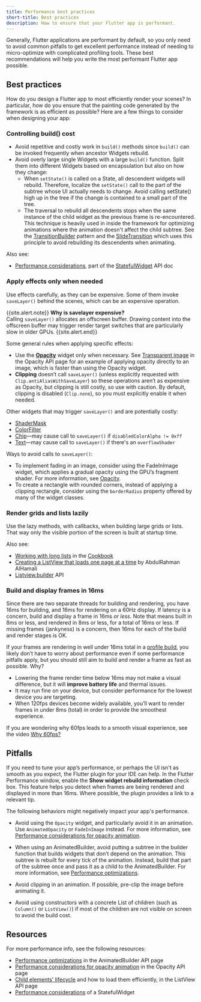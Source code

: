 ```yaml
---
title: Performance best practices
short-title: Best practices
description: How to ensure that your Flutter app is performant.
---
```


Generally, Flutter applications are performant by default,
so you only need to avoid common pitfalls to get excellent performance
instead of needing to micro-optimize with complicated profiling tools.
These best recommendations will help you write the most performant
Flutter app possible.

## Best practices

How do you design a Flutter app to most efficiently render your scenes?
In particular, how do you ensure that the painting code generated by the
framework is as efficient as possible? Here are a few things to consider
when designing your app:

### Controlling build() cost

* Avoid repetitive and costly work in `build()` methods since `build()`
  can be invoked frequently when ancestor Widgets rebuild.
* Avoid overly large single Widgets with a large `build()` function. 
  Split them into different Widgets based on encapsulation but also on how
  they change: 
  * When `setState()` is called on a State, all descendent widgets will 
    rebuild. Therefore, localize the `setState()` call to the part of 
    the subtree whose UI actually needs to change. Avoid calling 
    setState() high up in the tree if the change is contained to a small 
    part of the tree.
  * The traversal to rebuild all descendents stops when the same instance
    of the child widget as the previous frame is re-encountered. This 
    technique is heavily used in inside the framework for optimizing 
    animations where the animation doesn't affect the child subtree. See
    the [TransitionBuilder](https://docs.flutter.io/flutter/widgets/TransitionBuilder.html)
    pattern and the [SlideTransition](https://github.com/xster/flutter/blob/9da3df5ba4e4cac46620e153bdf972ebde25bd58/packages/flutter/lib/src/widgets/transitions.dart#L229)
    which uses this principle to avoid rebuilding its descendents when 
    animating.

Also see:

* [Performance
  considerations]({{site.api}}/flutter/widgets/StatefulWidget-class.html#performance-considerations),
  part of the
  [StatefulWidget]({{site.api}}/flutter/widgets/StatefulWidget-class.html)
  API doc

### Apply effects only when needed

Use effects carefully, as they can be expensive. Some of them invoke
`saveLayer()` behind the scenes, which can be an expensive operation.

{{site.alert.note}}
**Why is savelayer expensive?**<br>
Calling `saveLayer()` allocates an offscreen buffer. Drawing content
into the offscreen buffer may trigger render target switches that
are particularly slow in older GPUs.
{{site.alert.end}}

Some general rules when applying specific effects:

* Use the [**Opacity**]({{site.api}}/flutter/widgets/Opacity-class.html)
  widget only when necessary. See [Transparent
  image]({{site.api}}/flutter/widgets/Opacity-class.html#transparent-image)
  in the Opacity API page for an example of applying opacity directly
  to an image, which is faster than using the Opacity widget.
* **Clipping** doesn’t call `saveLayer()` (unless explicitly requested with
  `Clip.antiAliasWithSaveLayer`) so these operations aren’t as expensive
  as Opacity, but clipping is still costly, so use with caution. By default,
  clipping is disabled (`Clip.none`), so you must explicitly enable it when
  needed. 

Other widgets that may trigger `saveLayer()` and are potentially costly:

* [ShaderMask]({{site.api}}/flutter/widgets/ShaderMask-class.html)
* [ColorFilter]({{site.api}}/flutter/dart-ui/ColorFilter-class.html)
* [Chip]({{site.api}}/flutter/material/Chip-class.html)&mdash;may
  cause call to `saveLayer()` if `disabledColorAlpha != 0xff`
* [Text]({{site.api}}/flutter/widgets/Text-class.html)&mdash;may
  cause call to `saveLayer()` if there's an `overflowShader`

Ways to avoid calls to `saveLayer()`:

* To implement fading in an image, consider using the FadeInImage widget,
  which applies a gradual opacity using the GPU’s fragment shader.
  For more information, see
  [Opacity]({{site.api}}/flutter/widgets/Opacity-class.html#transparent-image).
* To create a rectangle with rounded corners, instead of applying a
  clipping rectangle, consider using the `borderRadius` property offered
  by many of the widget classes.

### Render grids and lists lazily

Use the lazy methods, with callbacks, when building large grids or lists.
That way only the visible portion of the screen is built at startup time.

Also see:

* [Working with long lists](/cookbook/lists/long-lists) in the
  [Cookbook](/cookbook)
* [Creating a ListView that loads one page at a
  time]({{site.medium}}/saugo360/flutter-creating-a-listview-that-loads-one-page-at-a-time-c5c91b6fabd3)
  by AbdulRahman AlHamali
* [Listview.builder]({{site.api}}/flutter/widgets/ListView/ListView.builder.html) API

###  Build and display frames in 16ms

Since there are two separate threads for building and rendering, you
have 16ms for building, and 16ms for rendering on a 60Hz display.
If latency is a concern, build and display a frame in 16ms _or less_.
Note that means built in 8ms or less,
and rendered in 8ms or less, for a total of 16ms or less.
If missing frames (jankyness) is a concern, then 16ms for each of
the build and render stages is OK.

If your frames are rendering in well under 16ms total in a [profile
build](/docs/testing/build-modes#profile),
you likely don’t have to worry about performance even if some
performance pitfalls apply, but you should still aim to build and
render a frame as fast as possible. Why?

* Lowering the frame render time below 16ms may not make a visual
  difference, but it will **improve battery life** and thermal issues.
* It may run fine on your device, but consider performance for the
  lowest device you are targeting.
* When 120fps devices become widely available, you’ll want to render frames
  in under 8ms (total) in order to provide the smoothest experience.

If you are wondering why 60fps leads to a smooth visual experience,
see the video [Why 60fps?](https://www.youtube.com/watch?v=CaMTIgxCSqU)

## Pitfalls

If you need to tune your app’s performance, or perhaps the UI isn't as
smooth as you expect, the Flutter plugin for your IDE can help.
In the Flutter Performance window, enable the **Show widget rebuild
information** check box. This feature helps you detect when 
frames are being rendered and displayed in more than 16ms.
Where possible, the plugin provides a link to a relevant tip.

The following behaviors might negatively impact your app's performance.

* Avoid using the `Opacity` widget, and particularly avoid it in an animation.
  Use `AnimatedOpacity` or `FadeInImage` instead.
  For more information, see [Performance considerations for opacity
  animation]({{site.api}}/flutter/widgets/Opacity-class.html#performance-considerations-for-opacity-animation).

* When using an AnimatedBuilder, avoid putting a subtree in the builder
  function that builds widgets that don’t depend on the animation.
  This subtree is rebuilt for every tick of the animation.
  Instead, build that part of the subtree once and pass it as a child to
  the AnimatedBuilder. For more information, see [Performance
  optimizations]({{site.api}}//flutter/widgets/AnimatedBuilder-class.html#performance-optimizations).

* Avoid clipping in an animation. If possible, pre-clip the image before
  animating it.

* Avoid using constructors with a concrete List of children (such as
  `Column()` or `ListView()`) if most of the children are not visible
  on screen to avoid the build cost.

## Resources

For more performance info, see the following resources:

* [Performance
  optimizations]({{site.api}}/flutter/widgets/AnimatedBuilder-class.html#performance-optimizations)
  in the AnimatedBuilder API page
* [Performance considerations for opacity
  animation]({{site.api}}/flutter/widgets/Opacity-class.html#performance-considerations-for-opacity-animation)
  in the Opacity API page
* [Child elements'
  lifecycle]({{site.api}}/flutter/widgets/ListView-class.html#child-elements-lifecycle)
  and how to load them efficiently, in the ListView API page
* [Performance
  considerations]({{site.api}}/flutter/widgets/StatefulWidget-class.html#performance-considerations)
  of a StatefulWidget
